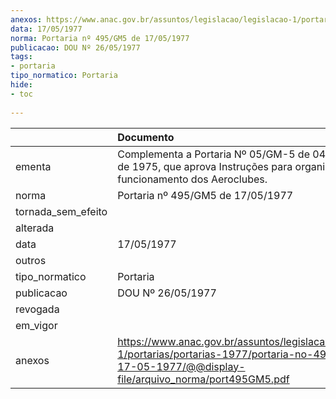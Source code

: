 ```yaml
---
anexos: https://www.anac.gov.br/assuntos/legislacao/legislacao-1/portarias/portarias-1977/portaria-no-495-gm5-de-17-05-1977/@@display-file/arquivo_norma/port495GM5.pdf
data: 17/05/1977
norma: Portaria nº 495/GM5 de 17/05/1977
publicacao: DOU Nº 26/05/1977
tags:
- portaria
tipo_normatico: Portaria
hide: 
- toc 
 
---
```


|                    | Documento                                                                                                                                                       |
|:-------------------|:----------------------------------------------------------------------------------------------------------------------------------------------------------------|
| ementa             | Complementa a Portaria Nº 05/GM-5 de 04 de fevereiro de 1975, que aprova Instruções para organização e funcionamento dos Aeroclubes.                            |
| norma              | Portaria nº 495/GM5 de 17/05/1977                                                                                                                               |
| tornada_sem_efeito |                                                                                                                                                                 |
| alterada           |                                                                                                                                                                 |
| data               | 17/05/1977                                                                                                                                                      |
| outros             |                                                                                                                                                                 |
| tipo_normatico     | Portaria                                                                                                                                                        |
| publicacao         | DOU Nº 26/05/1977                                                                                                                                               |
| revogada           |                                                                                                                                                                 |
| em_vigor           |                                                                                                                                                                 |
| anexos             | https://www.anac.gov.br/assuntos/legislacao/legislacao-1/portarias/portarias-1977/portaria-no-495-gm5-de-17-05-1977/@@display-file/arquivo_norma/port495GM5.pdf |